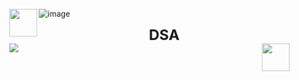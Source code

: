 ![image](https://github.com/godkingjay/godkingjay/blob/master/assets/borderseparator.gif)
 <img src="https://github.com/godkingjay/godkingjay/blob/master/assets/animated-flame-01.gif" height="50px" align="left"/>
<div style="font-weight:bold;font-size:26" align="center">DSA</div>
<img src="https://github.com/godkingjay/godkingjay/blob/master/assets/animated-flame-01.gif" height="50px" align="right"/>
<img src="https://github.com/godkingjay/godkingjay/blob/master/assets/borderseparator.gif"/>

